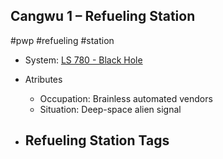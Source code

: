 ## Cangwu 1 &ndash; Refueling Station

#pwp #refueling #station

- System: [LS 780 - Black Hole](../../../Gaming/StarsWithoutNumber/PiratesWithoutPlunder/LS%20780%20-%20Black%20Hole.md)

- Atributes
	- Occupation: Brainless automated vendors
	- Situation: Deep-space alien signal

- Refueling Station Tags
	- 
